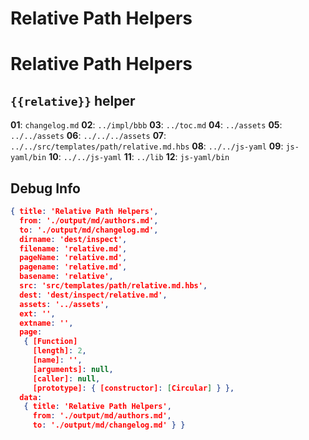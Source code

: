 # Relative Path Helpers


# Relative Path Helpers

## `{{relative}}` helper

**01**: `changelog.md`
**02**: `../impl/bbb`
**03**: `../toc.md`
**04**: `../assets`
**05**: `../../assets`
**06**: `../../../assets`
**07**: `../../src/templates/path/relative.md.hbs`
**08**: `../../js-yaml`
**09**: `js-yaml/bin`
**10**: `../../js-yaml`
**11**: `../lib`
**12**: `js-yaml/bin`

<a href="../../lib/assets/css/styles.css"></a> 
<a href="lib/assets/css/styles.css"></a> 
<a href="lib/assets/css/styles.css"></a> 
<a href="Dropbox/Development/generate/assemble/helper-lib-examples/lib/assets/css/styles.css"></a> 
<a href="../../assets/css/styles.css"></a> 
<a href="../../../../../../../assets/css/styles.css"></a> 



## Debug Info

``` json
{ title: 'Relative Path Helpers',
  from: './output/md/authors.md',
  to: './output/md/changelog.md',
  dirname: 'dest/inspect',
  filename: 'relative.md',
  pageName: 'relative.md',
  pagename: 'relative.md',
  basename: 'relative',
  src: 'src/templates/path/relative.md.hbs',
  dest: 'dest/inspect/relative.md',
  assets: '../assets',
  ext: '',
  extname: '',
  page: 
   { [Function]
     [length]: 2,
     [name]: '',
     [arguments]: null,
     [caller]: null,
     [prototype]: { [constructor]: [Circular] } },
  data: 
   { title: 'Relative Path Helpers',
     from: './output/md/authors.md',
     to: './output/md/changelog.md' } }
```

